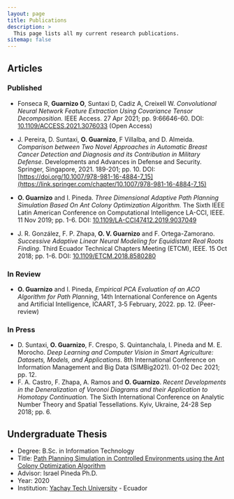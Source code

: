 ```yaml
---
layout: page
title: Publications
description: >
  This page lists all my current research publications.
sitemap: false
---
```

<!--author-->

## Articles

### Published

* Fonseca R, **Guarnizo O**, Suntaxi D, Cadiz A, Creixell W. *Convolutional Neural Network Feature Extraction Using Covariance Tensor Decomposition.* IEEE Access. 27 Apr 2021; pp. 9:66646-60. DOI: [10.1109/ACCESS.2021.3076033](https://ieeexplore.ieee.org/abstract/document/9416639) (Open Access)

* J. Pereira, D. Suntaxi, **O. Guarnizo**, F Villalba, and D. Almeida. *Comparison between Two Novel Approaches in Automatic Breast Cancer Detection and Diagnosis and its Contribution in Military Defense*. Developments and Advances in Defense and Security. Springer, Singapore, 2021. 189-201; pp. 10. DOI: [https://doi.org/10.1007/978-981-16-4884-7_15](https://link.springer.com/chapter/10.1007/978-981-16-4884-7_15)

* **O. Guarnizo** and I. Pineda. *Three Dimensional Adaptive Path Planning Simulation Based On Ant Colony Optimization Algorithm.* The Sixth IEEE Latin American Conference on Computational Intelligence LA-CCI, IEEE. 11 Nov 2019; pp. 1-6. DOI: [10.1109/LA-CCI47412.2019.9037049](https://ieeexplore.ieee.org/abstract/document/9037049)

* J. R. González, F. P. Zhapa, **O. V. Guarnizo** and F. Ortega-Zamorano. *Successive Adaptive Linear Neural Modeling for Equidistant Real Roots Finding*. Third Ecuador Technical Chapters Meeting (ETCM), IEEE. 15 Oct 2018; pp. 1-6. DOI: [10.1109/ETCM.2018.8580280](https://ieeexplore.ieee.org/document/8580280)

### In Review

*  **O. Guarnizo** and I. Pineda, *Empirical PCA Evaluation of an ACO Algorithm for Path Planning*, 14th International Conference on Agents and Artificial Intelligence, ICAART, 3‐5 February, 2022. pp. 12. (Peer‐review)

### In Press

* D. Suntaxi, **O. Guarnizo**, F. Crespo, S. Quintanchala, I. Pineda and M. E. Morocho. *Deep Learning and Computer Vision in Smart Agriculture: Datasets, Models, and Applications*. 8th International Conference on Information Management and Big Data (SIMBig2021). 01-02 Dec 2021; pp. 12.
* F. A. Castro, F. Zhapa, A. Ramos and **O. Guarnizo**. *Recent Developments in the Deneralization of Voronoi Diagrams and their Application to Homotopy Continuation.* The Sixth International Conference on Analytic Number Theory and Spatial Tessellations. Kyiv, Ukraine, 24-28 Sep 2018; pp. 6. 

## Undergraduate Thesis

* Degree: B.Sc. in Information Technology
* Title: [Path Planning Simulation in Controlled Environments using the Ant Colony Optimization Algorithm](https://repositorio.yachaytech.edu.ec/handle/123456789/210)
* Advisor: Israel Pineda Ph.D.
* Year: 2020
* Institution: [Yachay Tech University](https://www.yachaytech.edu.ec/en/) - Ecuador
